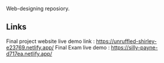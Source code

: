 Web-designing reposiory. 
## Links
Final project website live demo link : https://unruffled-shirley-e23769.netlify.app/
Final Exam live demo : https://silly-payne-d717ea.netlify.app/
